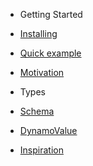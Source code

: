 <!-- - **Schema** -->
<!--  - [Schema](Schema.md) -->

- Getting Started

 - [Installing](installing.md)
 - [Quick example](quick-example.md)
 - [Motivation](motivation.md)
 
- Types

 - [Schema](Schema.md)
 - [DynamoValue](dynamo-value.md)
 
- [Inspiration](inspiration.md)

